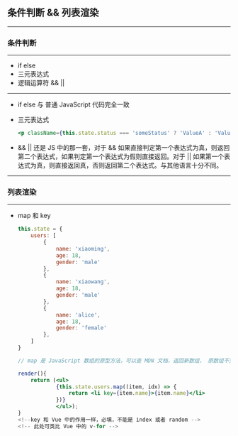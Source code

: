 

## 条件判断 && 列表渲染

---

### 条件判断

---

- if else
- 三元表达式
- 逻辑运算符 && ||

---

- if else 与 普通 JavaScript  代码完全一致

- 三元表达式

  ```jsx
  <p className={this.state.status === 'someStatus' ? 'ValueA' : 'ValueB'}> 无需多讲 </p>
  ```

- && || 还是 JS 中的那一套，对于 && 如果直接判定第一个表达式为真，则返回第二个表达式，如果判定第一个表达式为假则直接返回。对于 || 如果第一个表达式为真，则直接返回真，否则返回第二个表达式。与其他语言十分不同。

---

### 列表渲染

---

- map 和 key

  ```jsx
  this.state = {
      users: [
          {
              name: 'xiaoming',
              age: 18,
              gender: 'male'
          },
          {
              name: 'xiaowang',
              age: 18,
              gender: 'male'
          },
          {
              name: 'alice',
              age: 18,
              gender: 'female'
          },
      ]
  }
  
  // map 是 JavaScript 数组的原型方法，可以查 MDN 文档，返回新数组， 原数组不变。
  
  render(){
      return (<ul>
              {this.state.users.map((item, idx) => {
                  return <li key={item.name}>{item.name}</li>
              })}
              </ul>);
  }
  <!--key 和 Vue 中的作用一样，必填，不能是 index 或者 random -->
  <!-- 此处可类比 Vue 中的 v-for -->
  ```

  



